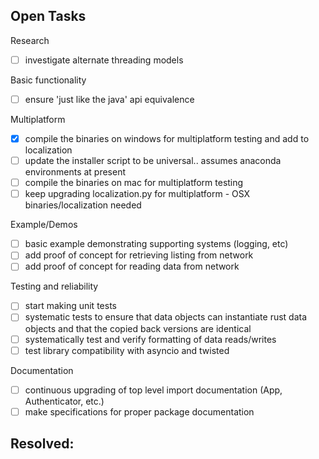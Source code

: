 Open Tasks
---
Research
- [ ] investigate alternate threading models

Basic functionality
- [ ] ensure 'just like the java' api equivalence

Multiplatform
- [x] compile the binaries on windows for multiplatform testing and add to localization
- [ ] update the installer script to be universal.. assumes anaconda environments at present
- [ ] compile the binaries on mac for multiplatform testing
- [ ] keep upgrading localization.py for multiplatform - OSX binaries/localization needed

Example/Demos
- [ ] basic example demonstrating supporting systems (logging, etc)
- [ ] add proof of concept for retrieving listing from network
- [ ] add proof of concept for reading data from network

Testing and reliability
- [ ] start making unit tests
- [ ] systematic tests to ensure that data objects can instantiate rust data objects and that the copied back versions are identical
- [ ] systematically test and verify formatting of data reads/writes
- [ ] test library compatibility with asyncio and twisted

Documentation
- [ ] continuous upgrading of top level import documentation (App, Authenticator, etc.)
- [ ] make specifications for proper package documentation

Resolved:
--
